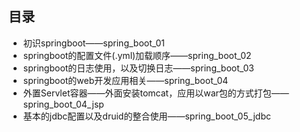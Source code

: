 ## 目录
* 初识springboot——spring_boot_01
* springboot的配置文件(.yml)加载顺序——spring_boot_02
* springboot的日志使用，以及切换日志——spring_boot_03
* springboot的web开发应用相关——spring_boot_04
* 外置Servlet容器——外面安装tomcat，应用以war包的方式打包——spring_boot_04_jsp
* 基本的jdbc配置以及druid的整合使用——spring_boot_05_jdbc
